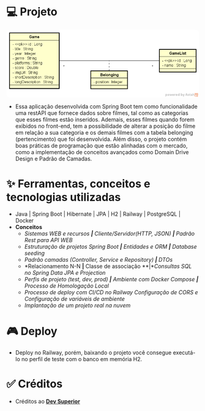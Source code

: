# 💻 Projeto

<p align="center" style="display: flex; align-items: flex-start; justify-content: center">
  <img alt="versão 1 do projeto" title="#portfolio" src=".github/dslist-model.png" style="border-radius: 10px">
</p>  

- Essa aplicação desenvolvida com Spring Boot tem como funcionalidade uma restAPI que fornece dados sobre filmes, tal como as categorias que esses filmes estão inseridos. Ademais, esses filmes quando forem exibidos no front-end, tem a possibilidade de alterar a posição do filme em relação a sua categoria e os demais filmes com a tabela belonging (pertencimento) que foi desenvolvida. Além disso, o projeto contém boas práticas de programação que estão alinhadas com o mercado, como a implementação de conceitos avançados como Domain Drive Design e Padrão de Camadas. 

# ✨ Ferramentas, conceitos e tecnologias utilizadas

- Java | Spring Boot | Hibernate | JPA | H2 | Railway | PostgreSQL | Docker
- **Conceitos**
    * *Sistemas WEB e recursos **|** Cliente/Servidor(HTTP, JSON) **|** Padrão Rest para API WEB*
    * *Estruturação de projetos Spring Boot **|** Entidades e ORM **|** Database seeding*
    * *Padrão camadas (Controller, Service e Repository) **|** DTOs*
    * *Relacionamento N-N **|** Classe de associação **|**Consultas SQL no Spring Data JPA e Projection*
    * *Perfis de projeto (test, dev, prod) **|** Ambiente com Docker Compose **|** Processo de Homologação Local*
    * *Processo de deploy com CI/CD no Railway  Configuração de CORS e Configuração de variáveis de ambiente*
    * *Implantação de um projeto real na nuvem*


# 🎮 Deploy

- Deploy no Railway, porém, baixando o projeto você consegue executá-lo no perfil de teste com o banco  em memória H2.

# ✅ Créditos

- Créditos ao **[Dev Superior](https://www.youtube.com/devsuperior)**

